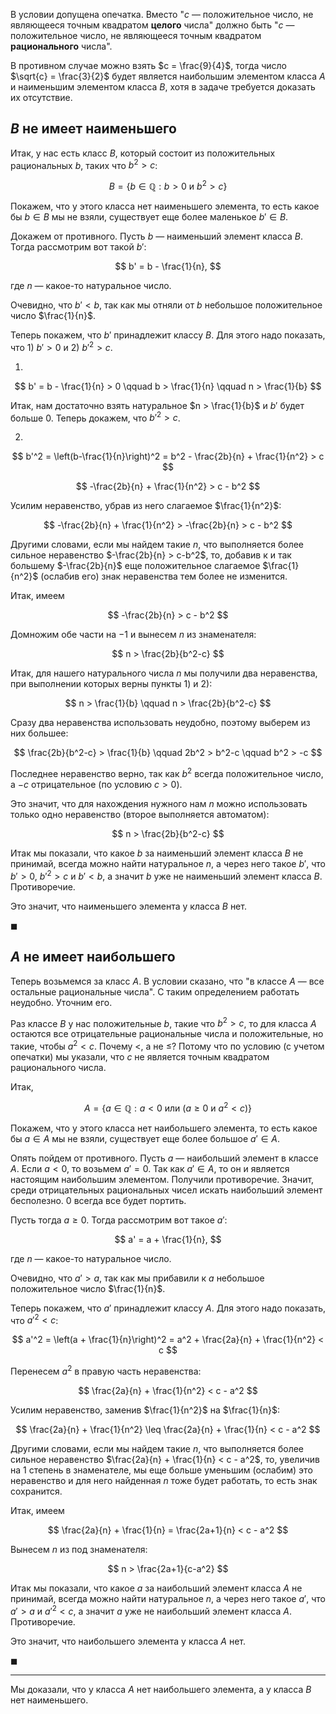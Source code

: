 В условии допущена опечатка. Вместо "$c$ — положительное число, не являющееся точным квадратом **целого** числа" должно быть
"$c$ — положительное число, не являющееся точным квадратом **рационального** числа".

В противном случае можно взять $c = \frac{9}{4}$, тогда число $\sqrt{c} = \frac{3}{2}$ будет
является наибольшим элементом класса $A$ и наименьшим элементом класса $B$, хотя в задаче требуется
доказать их отсутствие.

## $B$ не имеет наименьшего

Итак, у нас есть класс $B$, который состоит из положительных рациональных $b$, таких что $b^2 > c$:

$$ B = \left\{ b \in \mathbb{Q} : b>0 \text{ и } b^2 > c \right\} $$

Покажем, что у этого класса нет наименьшего элемента, то есть какое бы $b\in B$ мы не взяли, существует еще более маленькое $b'\in B$. 

Докажем от противного. Пусть $b$ — наименьший элемент класса $B$. Тогда рассмотрим вот такой $b'$:

$$ b' = b - \frac{1}{n}, $$

где $n$ — какое-то натуральное число.

Очевидно, что $b' < b$, так как мы отняли от $b$ небольшое положительное число $\frac{1}{n}$.

Теперь покажем, что $b'$ принадлежит классу $B$. Для этого надо показать, что 1) $b' > 0$ и 2) $b'^2 > c$.

1)

$$
    b' = b - \frac{1}{n} > 0 \qquad
    b > \frac{1}{n} \qquad
    n > \frac{1}{b}
$$

Итак, нам достаточно взять натуральное $n > \frac{1}{b}$ и $b'$ будет больше 0. Теперь докажем, что $b'^2 > c$.

2)

$$ b'^2 = \left(b-\frac{1}{n}\right)^2 = b^2 - \frac{2b}{n} + \frac{1}{n^2} > c $$

$$ -\frac{2b}{n} + \frac{1}{n^2} > c - b^2 $$

Усилим неравенство, убрав из него слагаемое $\frac{1}{n^2}$:

$$ -\frac{2b}{n} + \frac{1}{n^2} > -\frac{2b}{n} > c - b^2 $$

Другими словами, если мы найдем такие $n$, что выполняется более сильное неравенство $-\frac{2b}{n} > c-b^2$, то, добавив к и так большему $-\frac{2b}{n}$ еще положительное слагаемое $\frac{1}{n^2}$ (ослабив его) знак неравенства тем более не изменится.

Итак, имеем

$$ -\frac{2b}{n} > c - b^2 $$

Домножим обе части на $-1$ и вынесем $n$ из знаменателя:

$$ n > \frac{2b}{b^2-c} $$

Итак, для нашего натурального числа $n$ мы получили два неравенства, при выполнении которых верны пункты 1) и 2):

$$ n > \frac{1}{b} \qquad n > \frac{2b}{b^2-c} $$

Сразу два неравенства использовать неудобно, поэтому выберем из них большее:

$$ \frac{2b}{b^2-c} > \frac{1}{b} \qquad 2b^2 > b^2-c \qquad b^2 > -c $$

Последнее неравенство верно, так как $b^2$ всегда положительное число, а $-c$ отрицательное (по условию $c>0$).

Это значит, что для нахождения нужного нам $n$ можно использовать только одно неравенство (второе выполняется автоматом):

$$ n > \frac{2b}{b^2-c} $$

Итак мы показали, что какое $b$ за наименьший элемент класса $B$ не принимай, всегда можно найти натуральное $n$, а через него такое $b'$, что $b' > 0$, $b'^2 > c$ и $b' < b$, а значит $b$ уже не наименьший элемент класса $B$. Противоречие.

Это значит, что наименьшего элемента у класса $B$ нет.

$\blacksquare$

## $A$ не имеет наибольшего

Теперь возьмемся за класс $A$. В условии сказано, что "в классе $A$ — все остальные рациональные числа".
С таким определением работать неудобно. Уточним его.

Раз классе $B$ у нас положительные $b$, такие что $b^2 > c$, то для класса $A$ остаются все отрицательные
рациональные числа и положительные, но такие, чтобы $a^2 < c$. Почему $<$, а не $\leq$? Потому что по условию (с учетом опечатки) мы указали, что $c$ не является точным квадратом рационального числа.

Итак,

$$ A = \left\{ a \in \mathbb{Q} : a < 0 \text{ или } (a \geq 0 \text{ и } a^2 < c) \right\} $$

Покажем, что у этого класса нет наибольшего элемента, то есть какое бы $a\in A$ мы не взяли, существует еще более большое $a'\in A$. 

Опять пойдем от противного. Пусть $a$ — наибольший элемент в классе $A$. Если $a< 0$, то возьмем $a' = 0$. Так как $a' \in A$, то он и является настоящим наибольшим элементом. Получили противоречие. Значит, среди отрицательных рациональных чисел искать наибольший элемент бесполезно. $0$ всегда все будет портить.

Пусть тогда $a \geq 0$. Тогда рассмотрим вот такое $a'$:

$$ a' = a + \frac{1}{n}, $$

где $n$ — какое-то натуральное число.

Очевидно, что $a' > a$, так как мы прибавили к $a$ небольшое положительное число $\frac{1}{n}$.

Теперь покажем, что $a'$ принадлежит классу $A$. Для этого надо показать, что $a'^2 < c$:

$$ a'^2 = \left(a + \frac{1}{n}\right)^2 = a^2 + \frac{2a}{n} + \frac{1}{n^2} < c $$

Перенесем $a^2$ в правую часть неравенства:

$$ \frac{2a}{n} + \frac{1}{n^2} < c - a^2 $$

Усилим неравенство, заменив $\frac{1}{n^2}$ на $\frac{1}{n}$:

$$ \frac{2a}{n} + \frac{1}{n^2} \leq \frac{2a}{n} + \frac{1}{n} < c - a^2 $$

Другими словами, если мы найдем такие $n$, что выполняется более сильное неравенство $\frac{2a}{n} + \frac{1}{n} < c - a^2$, то, увеличив на $1$ степень в знаменателе, мы еще больше уменьшим (ослабим) это неравенство и для него найденная $n$ тоже будет работать, то есть знак сохранится.

Итак, имеем

$$ \frac{2a}{n} + \frac{1}{n} = \frac{2a+1}{n} < c - a^2 $$

Вынесем $n$ из под знаменателя:

$$ n > \frac{2a+1}{c-a^2} $$

Итак мы показали, что какое $a$ за наибольший элемент класса $A$ не принимай, всегда можно найти натуральное $n$, а через него такое $a'$, что $a' > a$ и $a'^2 < c$, а значит $a$ уже не наибольший элемент класса $A$. Противоречие.

Это значит, что наибольшего элемента у класса $A$ нет.

$\blacksquare$

---

Мы доказали, что у класса $A$ нет наибольшего элемента, а у класса $B$ нет наименьшего.